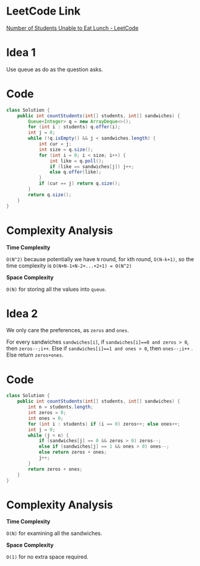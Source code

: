 # LeetCode Link

[Number of Students Unable to Eat Lunch - LeetCode](https://leetcode.com/problems/number-of-students-unable-to-eat-lunch/description/)

# Idea 1

Use queue as do as the question asks.

# Code

```java
class Solution {
    public int countStudents(int[] students, int[] sandwiches) {
        Queue<Integer> q = new ArrayDeque<>();
        for (int i : students) q.offer(i);
        int j = 0;
        while (!q.isEmpty() && j < sandwiches.length) {
            int cur = j;
            int size = q.size();
            for (int i = 0; i < size; i++) {
                int like = q.poll();
                if (like == sandwiches[j]) j++;
                else q.offer(like);
            }
            if (cur == j) return q.size();
        }
        return q.size();
    }
}
```

# Complexity Analysis

**Time Complexity**

`O(N^2)` because potentially we have `N` round, for `k`th round, `O(N-k+1)`, so the time complexity is `O(N+N-1+N-2+...+2+1) = O(N^2)`

**Space Complexity**

`O(N)` for storing all the values into `queue`.

# Idea 2

We only care the preferences, as `zeros` and `ones`.

For every sandwiches `sandwiches[i]`, if `sandwiches[i]==0 and zeros > 0`, then `zeros--;i++`. Else if `sandwiches[i]==1 and ones > 0`, then `ones--;i++` . Else return `zeros+ones`.

# Code

```java
class Solution {
    public int countStudents(int[] students, int[] sandwiches) {
        int n = students.length;
        int zeros = 0;
        int ones = 0;
        for (int i : students) if (i == 0) zeros++; else ones++;
        int j = 0;
        while (j < n) {
            if (sandwiches[j] == 0 && zeros > 0) zeros--;
            else if (sandwiches[j] == 1 && ones > 0) ones--;
            else return zeros + ones;
            j++;
        }
        return zeros + ones;
    }
}
```

# Complexity Analysis

**Time Complexity**

`O(N)` for examining all the sandwiches.

**Space Complexity**

`O(1)` for no extra space required.

